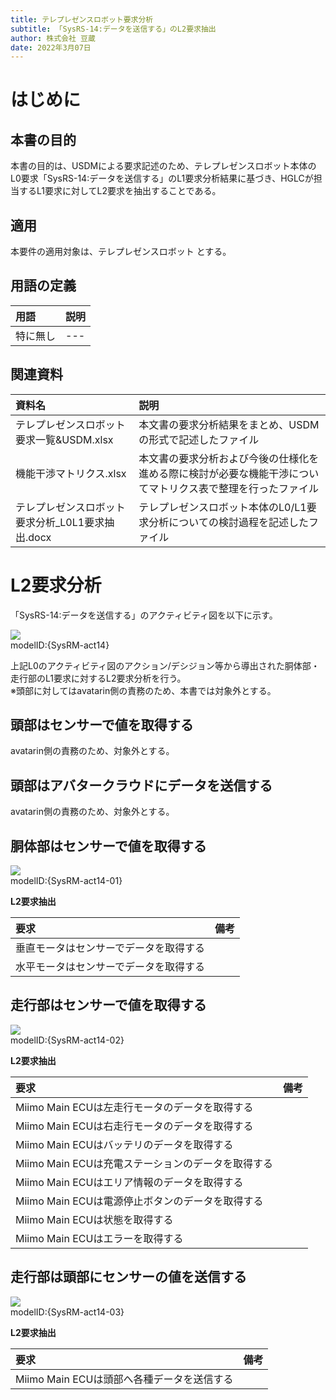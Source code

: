```yaml
---
title: テレプレゼンスロボット要求分析
subtitle: 「SysRS-14:データを送信する」のL2要求抽出
author: 株式会社 豆蔵
date: 2022年3月07日
---
```

<!-- ↑表紙ページのための情報 -->

<div style="page-break-before:always"></div>

# はじめに

## 本書の目的

本書の目的は、USDMによる要求記述のため、テレプレゼンスロボット本体のL0要求「SysRS-14:データを送信する」のL1要求分析結果に基づき、HGLCが担当するL1要求に対してL2要求を抽出することである。

## 適用

本要件の適用対象は、テレプレゼンスロボット とする。

## 用語の定義

|用語|説明|
|:---|:---|
|特に無し|---|

## 関連資料

|資料名|説明|
|:---|:---|
|テレプレゼンスロボット要求一覧&USDM.xlsx|本文書の要求分析結果をまとめ、USDMの形式で記述したファイル|
|機能干渉マトリクス.xlsx|本文書の要求分析および今後の仕様化を進める際に検討が必要な機能干渉についてマトリクス表で整理を行ったファイル|
|テレプレゼンスロボット要求分析_L0L1要求抽出.docx|テレプレゼンスロボット本体のL0/L1要求分析についての検討過程を記述したファイル|


<div style="page-break-before:always"></div>

# L2要求分析

「SysRS-14:データを送信する」のアクティビティ図を以下に示す。

![](.images/activity/send_data.png)  
modelID:{SysRM-act14}


上記L0のアクティビティ図のアクション/デシジョン等から導出された胴体部・走行部のL1要求に対するL2要求分析を行う。  
※頭部に対してはavatarin側の責務のため、本書では対象外とする。

<div style="page-break-before:always"></div>

## 頭部はセンサーで値を取得する

avatarin側の責務のため、対象外とする。

<div style="page-break-before:always"></div>

## 頭部はアバタークラウドにデータを送信する

avatarin側の責務のため、対象外とする。

<div style="page-break-before:always"></div>

## 胴体部はセンサーで値を取得する

![](.images/activity/send_data/body-act01.png)  
modelID:{SysRM-act14-01}

**L2要求抽出**

|要求|備考|
|:---|:---|
|垂直モータはセンサーでデータを取得する||
|水平モータはセンサーでデータを取得する||


<div style="page-break-before:always"></div>

## 走行部はセンサーで値を取得する

![](.images/activity/send_data/act01.png)  
modelID:{SysRM-act14-02}

**L2要求抽出**

|要求|備考|
|:---|:---|
|Miimo Main ECUは左走行モータのデータを取得する||
|Miimo Main ECUは右走行モータのデータを取得する||
|Miimo Main ECUはバッテリのデータを取得する||
|Miimo Main ECUは充電ステーションのデータを取得する||
|Miimo Main ECUはエリア情報のデータを取得する||
|Miimo Main ECUは電源停止ボタンのデータを取得する||
|Miimo Main ECUは状態を取得する||
|Miimo Main ECUはエラーを取得する||

<div style="page-break-before:always"></div>

## 走行部は頭部にセンサーの値を送信する

![](.images/activity/send_data/act02.png)  
modelID:{SysRM-act14-03}

**L2要求抽出**

|要求|備考|
|:---|:---|
|Miimo Main ECUは頭部へ各種データを送信する||

